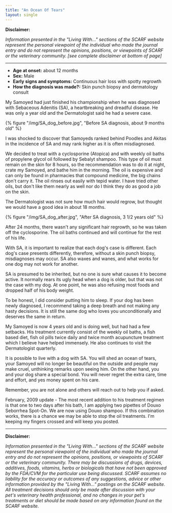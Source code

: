 ```yaml
---
title: "An Ocean Of Tears"
layout: single
---
```


**Disclaimer:**

_Information presented in the "Living With..." sections of the SCARF website represent the personal viewpoint of the individual who made the journal entry and do not represent the opinions, positions, or viewpoints of SCARF or the veterinary community. [see complete disclaimer at bottom of page]_

---

- **Age at onset:** about 12 months
- **Sex:** Male
- **Early signs and symptoms:** Continuous hair loss with spotty regrowth
- **How the diagnosis was made?:** Skin punch biopsy and dermatology consult

My Samoyed had just finished his championship when he was diagnosed with
Sebaceous Adenitis (SA), a heartbreaking and dreadful disease. He was
only a year old and the Dermatologist said he had a severe case.

{% figure "/img/SA_dog_before.jpg", "Before SA diagnosis, about 9 months old" %}

I was shocked to discover that Samoyeds ranked behind Poodles and Akitas
in the incidence of SA and may rank higher as it is often misdiagnosed.

We decided to treat with a cyclosporine (Atopica) and with weekly oil
baths of propylene glycol oil followed by Sebalyt shampoo. This type of
oil must remain on the skin for 8 hours, so the recommendation was to do
it at night, crate my Samoyed, and bathe him in the morning. The oil is
expensive and can only be found in pharmacies that compound medicine,
the big chains don't carry it. The oil rinses out easily with tepid
water. I have tried other oils, but don't like them nearly as well nor
do I think they do as good a job on the skin.

The Dermatologist was not sure how much hair would regrow, but thought
we would have a good idea in about 18 months.

{% figure "/img/SA_dog_after.jpg", "After SA diagnosis, 3 1/2 years old" %}

After 24 months, there wasn't any significant hair regrowth, so he was
taken off the cyclosporine. The oil baths continued and will continue
for the rest of his life.

With SA, it is important to realize that each dog's case is different.
Each dog's case presents differently, therefore, without a skin punch
biopsy, misdiagnoses may occur. SA also waxes and wanes, and what works
for one dog may not work for another.

SA is presumed to be inherited, but no one is sure what causes it to
become active. It normally rears its ugly head when a dog is older, but
that was not the case with my dog. At one point, he was also refusing
most foods and dropped half of his body weight.

To be honest, I did consider putting him to sleep. If your dog has been
newly diagnosed, I recommend taking a deep breath and not making any
hasty decisions. It is still the same dog who loves you unconditionally
and deserves the same in return.

My Samoyed is now 4 years old and is doing well, but had had a few
setbacks. His treatment currently consist of the weekly oil baths, a
fish based diet, fish oil pills twice daily and twice month acupuncture
treatment which I believe have helped immensely. He also continues to
visit the Dermatologist quarterly.

It is possible to live with a dog with SA. You will shed an ocean of
tears, your Samoyed will no longer be beautiful on the outside and
people may make cruel, unthinking remarks upon seeing him. On the other
hand, you and your dog share a special bond. You will never regret the
extra care, time and effort, and yes money spent on his care.

Remember, you are not alone and others will reach out to help you if
asked.

February, 2009 update - The most recent addition to his treatment
regimen is that one to two days after his bath, I am applying two
pipettes of Douxo Seborrhea Spot-On. We are now using Douxo shampoo.
If this combination works, there is a chance we may be able to stop the
oil treatments. I'm keeping my fingers crossed and will keep you
posted.

---

**Disclaimer:**

_Information presented in the "Living With..." sections of the SCARF website represent the personal viewpoint of the individual who made the journal entry and do not represent the opinions, positions, or viewpoints of SCARF or the veterinary community. There may be discussions of drugs, devices, additives, foods, vitamins, herbs or biologicals that have not been approved by the FDA/CVM for the particular use being discussed. SCARF assumes no liability for the accuracy or outcomes of any suggestions, advice or other information provided by the "Living With..." postings on the SCARF website. All treatment decisions should only be made after discussion with your pet's veterinary health professional, and no changes in your pet's treatments or diet should be made based on any information found on the SCARF website._
